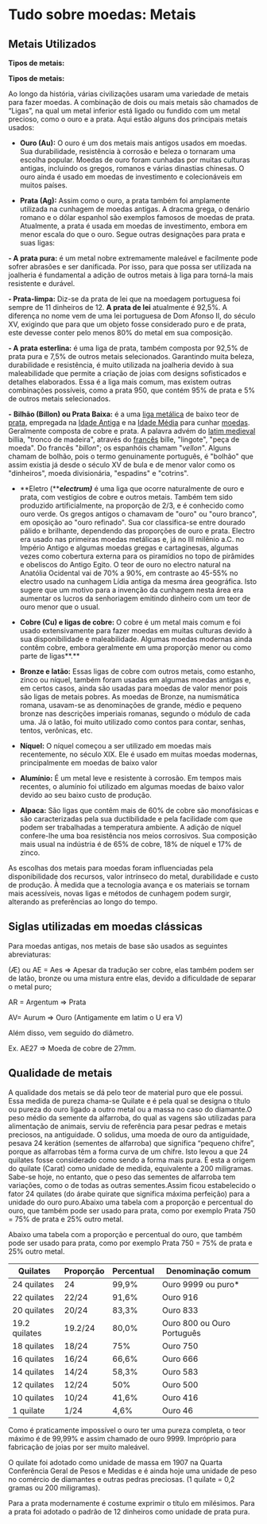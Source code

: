 # Tudo sobre moedas: Metais

## Metais Utilizados

**Tipos de metais:**

**Tipos de metais:**

Ao
 longo da história, várias civilizações usaram uma variedade de metais 
para fazer moedas. A combinação de dois ou mais metais são chamados de 
“Ligas”, na qual um metal inferior está ligado ou fundido com um metal 
precioso, como o ouro e a prata. Aqui estão alguns dos principais metais
 usados:

- **Ouro (Au):** O ouro é um dos metais mais antigos usados em moedas. Sua durabilidade,
   resistência à corrosão e beleza o tornaram uma escolha popular. Moedas 
  de ouro foram cunhadas por muitas culturas antigas, incluindo os gregos,
   romanos e várias dinastias chinesas. O ouro ainda é usado em moedas de 
  investimento e colecionáveis em muitos países.

- **Prata (Ag):** Assim como o ouro, a prata também foi amplamente utilizada na cunhagem 
  de moedas antigas. A dracma grega, o denário romano e o dólar espanhol 
  são exemplos famosos de moedas de prata. Atualmente, a prata é usada em 
  moedas de investimento, embora em menor escala do que o ouro. Segue 
  outras designações para prata e suas ligas:

**- A prata pura:** é um metal nobre extremamente maleável e facilmente pode sofrer 
abrasões e ser danificada. Por isso, para que possa ser utilizada na 
joalheria é fundamental a adição de outros metais à liga para torná-la 
mais resistente e durável. 

**- Prata-limpa:** Diz-se da prata de lei que na moedagem portuguesa foi sempre de 11 dinheiros de 12. **A prata de lei** atualmente é 92,5%. A diferença no nome vem de uma lei portuguesa de 
Dom Afonso II, do século XV, exigindo que para que um objeto fosse 
considerado puro e de prata, este devesse conter pelo menos 80% do metal
 em sua composição.

**- A prata esterlina:** é uma liga de prata, também composta por 92,5% de prata pura e 7,5% de 
outros metais selecionados. Garantindo muita beleza, durabilidade e 
resistência, é muito utilizada na joalheria devido à sua maleabilidade 
que permite a criação de joias com designs sofisticados e detalhes 
elaborados. Essa é a liga mais comum, mas existem outras combinações 
possíveis, como a prata 950, que contém 95% de prata e 5% de outros 
metais selecionados.

**-** **Bilhão (Billon) ou Prata Baixa:** é a uma [liga metálica](https://pt.wikipedia.org/wiki/Liga_met%C3%A1lica "Liga metálica") de baixo teor de [prata](https://pt.wikipedia.org/wiki/Prata "Prata"), empregada na [Idade Antiga](https://pt.wikipedia.org/wiki/Idade_Antiga "Idade Antiga") e na [Idade Média](https://pt.wikipedia.org/wiki/Idade_M%C3%A9dia "Idade Média") para cunhar [moedas](https://pt.wikipedia.org/wiki/Moeda "Moeda"). Geralmente composta de cobre e prata. A palavra advém do [latim medieval](https://pt.wikipedia.org/wiki/Latim_medieval "Latim medieval") billia, "tronco de madeira", através do [francês](https://pt.wikipedia.org/wiki/L%C3%ADngua_francesa "Língua francesa") bille, "lingote", "peça de moeda". Do francês "*billon*"; os espanhóis chamam "*vellon*".
 Alguns chamam de bolhão, pois o termo genuinamente português, é 
"bolhão" que assim existia já desde o século XV de bula e de menor valor
 como os "dinheiros", moeda divisionária, "espadins" e "cotrins".

- **Eletro (*****electrum)*** é uma liga que ocorre naturalmente de ouro e prata, com vestígios de 
  cobre e outros metais. Também tem sido produzido artificialmente, na 
  proporção de 2/3, e é conhecido como ouro verde. Os gregos antigos o 
  chamavam de "ouro" ou "ouro branco", em oposição ao "ouro refinado". Sua
   cor classifica-se entre dourado pálido e brilhante, dependendo das 
  proporções de ouro e prata. Electro era usado nas primeiras moedas 
  metálicas e, já no III milênio a.C. no Império Antigo e algumas moedas 
  gregas e cartaginesas, algumas vezes como cobertura externa para os 
  piramídios no topo de pirâmides e obeliscos do Antigo Egito. O teor de 
  ouro no electro natural na Anatólia Ocidental vai de 70% a 90%, em 
  contraste ao 45-55% no electro usado na cunhagem Lídia antiga da mesma 
  área geográfica. Isto sugere que um motivo para a invenção da cunhagem 
  nesta área era aumentar os lucros da senhoriagem emitindo dinheiro com 
  um teor de ouro menor que o usual.

- **Cobre (Cu) e ligas de cobre:** O cobre é um metal mais comum e foi usado extensivamente para fazer 
  moedas em muitas culturas devido à sua disponibilidade e maleabilidade. 
  Algumas moedas modernas ainda contêm cobre, embora geralmente em uma 
  proporção menor ou como parte de ligas**.**

- **Bronze e latão:** Essas ligas de cobre com outros metais, como estanho, zinco ou níquel, 
  também foram usadas em algumas moedas antigas e, em certos casos, ainda 
  são usadas para moedas de valor menor pois são ligas de metais pobres. 
  As moedas de Bronze, na numismática romana, usavam-se as denominações de
   grande, médio e pequeno bronze nas descrições imperiais romanas, 
  segundo o módulo de cada uma. Já o latão, foi muito utilizado como 
  contos para contar, senhas, tentos, verônicas, etc.

- **Níquel:** O níquel começou a ser utilizado em moedas mais recentemente, no século
   XIX. Ele é usado em muitas moedas modernas, principalmente em moedas de
   baixo valor

- **Alumínio:** É um metal leve e resistente à corrosão. Em tempos mais recentes, o 
  alumínio foi utilizado em algumas moedas de baixo valor devido ao seu 
  baixo custo de produção.

- **Alpaca:** São
   ligas que contêm mais de 60% de cobre são monofásicas e são 
  caracterizadas pela sua ductibilidade e pela facilidade com que podem 
  ser trabalhadas a temperatura ambiente. A adição de níquel confere-lhe 
  uma boa resistência nos meios corrosivos. Sua composição mais usual na 
  indústria é de 65% de cobre, 18% de níquel e 17% de zinco.

As
 escolhas dos metais para moedas foram influenciadas pela 
disponibilidade dos recursos, valor intrínseco do metal, durabilidade e 
custo de produção. À medida que a tecnologia avança e os materiais se 
tornam mais acessíveis, novas ligas e métodos de cunhagem podem surgir, 
alterando as preferências ao longo do tempo.

## Siglas utilizadas em moedas clássicas

Para moedas antigas, nos metais de base são usados as seguintes abreviaturas:

(Æ) ou AE
 = Aes => Apesar da tradução ser cobre, elas também podem ser de 
latão, bronze ou uma mistura entre elas, devido a dificuldade de separar
 o metal puro;

AR = Argentum => Prata

AV= Aurum => Ouro (Antigamente em latim o U era V)

Além disso, vem seguido do diâmetro.

Ex. AE27 => Moeda de cobre de 27mm.

## Qualidade de metais

A qualidade dos metais se dá pelo teor de material puro que ele possui. Essa medida de pureza chama-se Quilate e é pela qual se designa o título ou pureza do ouro ligado a outro metal ou a massa no caso do diamante.O peso médio da semente da alfarroba, do qual as vagens são utilizadas para alimentação de animais, serviu de referência para pesar pedras e metais preciosos, na antiguidade. O solidus, uma moeda de ouro da antiguidade, pesava 24 kerátion (sementes de alfarroba) que significa “pequeno chifre”, porque as alfarrobas têm a forma curva de um chifre. Isto levou a que 24 quilates fosse considerado como sendo a forma mais pura. É esta a origem do quilate (Carat) como unidade de medida, equivalente a 200 miligramas. Sabe-se hoje, no entanto, que o peso das sementes de alfarroba tem variações, como o de todas as outras sementes.Assim ficou estabelecido o fator 24 quilates (do árabe quirate que significa máxima perfeição) para a unidade do ouro puro.Abaixo uma tabela com a proporção e percentual do ouro, que também pode ser usado para prata, como por exemplo Prata 750 = 75% de prata e 25% outro metal.

Abaixo  uma tabela com a proporção e percentual do ouro, que também pode ser 
usado para prata, como por exemplo Prata 750 = 75% de prata e 25% outro 
metal.

| **Quilates**  | **Proporção** | **Percentual** | **Denominação comum**      |
| ------------- | ------------- | -------------- | -------------------------- |
| 24 quilates   | 24            | 99,9%          | Ouro 9999 ou puro*         |
| 22 quilates   | 22/24         | 91,6%          | Ouro 916                   |
| 20 quilates   | 20/24         | 83,3%          | Ouro 833                   |
| 19.2 quilates | 19.2/24       | 80,0%          | Ouro 800 ou Ouro Português |
| 18 quilates   | 18/24         | 75%            | Ouro 750                   |
| 16 quilates   | 16/24         | 66,6%          | Ouro 666                   |
| 14 quilates   | 14/24         | 58,3%          | Ouro 583                   |
| 12 quilates   | 12/24         | 50%            | Ouro 500                   |
| 10 quilates   | 10/24         | 41,6%          | Ouro 416                   |
| 1 quilate     | 1/24          | 4,6%           | Ouro 46                    |

 Como é praticamente impossível o ouro ter uma pureza completa, o teor 
máximo é de 99,99% e assim chamado de ouro 9999. Impróprio para 
fabricação de joias por ser muito maleável.

O
 quilate foi adotado como unidade de massa em 1907 na Quarta Conferência
 Geral de Pesos e Medidas e é ainda hoje uma unidade de peso no comércio
 de diamantes e outras pedras preciosas. (1 quilate = 0,2 gramas ou 200 
miligramas).

Para
 a prata modernamente é costume exprimir o título em milésimos. Para a 
prata foi adotado o padrão de 12 dinheiros como unidade de prata pura.
